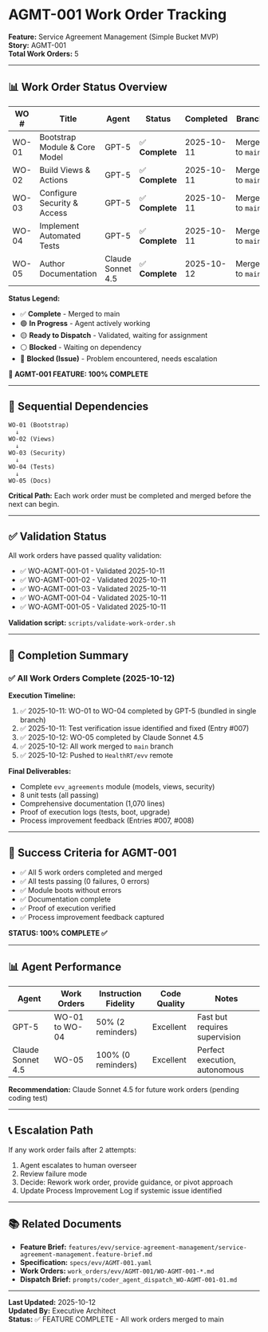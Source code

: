# AGMT-001 Work Order Tracking

**Feature:** Service Agreement Management (Simple Bucket MVP)  
**Story:** AGMT-001  
**Total Work Orders:** 5

---

## 📊 **Work Order Status Overview**

| WO # | Title | Agent | Status | Completed | Branch | Notes |
|------|-------|-------|--------|-----------|--------|-------|
| WO-01 | Bootstrap Module & Core Model | GPT-5 | ✅ **Complete** | 2025-10-11 | Merged to `main` | Bundled WO-01 to WO-04 |
| WO-02 | Build Views & Actions | GPT-5 | ✅ **Complete** | 2025-10-11 | Merged to `main` | Bundled with WO-01 |
| WO-03 | Configure Security & Access | GPT-5 | ✅ **Complete** | 2025-10-11 | Merged to `main` | Bundled with WO-01 |
| WO-04 | Implement Automated Tests | GPT-5 | ✅ **Complete** | 2025-10-11 | Merged to `main` | Bundled with WO-01 |
| WO-05 | Author Documentation | Claude Sonnet 4.5 | ✅ **Complete** | 2025-10-12 | Merged to `main` | 1,070-line comprehensive doc |

**Status Legend:**
- ✅ **Complete** - Merged to main
- 🟢 **In Progress** - Agent actively working
- 🟡 **Ready to Dispatch** - Validated, waiting for assignment
- ⚪ **Blocked** - Waiting on dependency
- 🔴 **Blocked (Issue)** - Problem encountered, needs escalation

**🎉 AGMT-001 FEATURE: 100% COMPLETE**

---

## 🔄 **Sequential Dependencies**

```
WO-01 (Bootstrap)
  ↓
WO-02 (Views)
  ↓
WO-03 (Security)
  ↓
WO-04 (Tests)
  ↓
WO-05 (Docs)
```

**Critical Path:** Each work order must be completed and merged before the next can begin.

---

## ✅ **Validation Status**

All work orders have passed quality validation:
- ✅ WO-AGMT-001-01 - Validated 2025-10-11
- ✅ WO-AGMT-001-02 - Validated 2025-10-11
- ✅ WO-AGMT-001-03 - Validated 2025-10-11
- ✅ WO-AGMT-001-04 - Validated 2025-10-11
- ✅ WO-AGMT-001-05 - Validated 2025-10-11

**Validation script:** `scripts/validate-work-order.sh`

---

## 📝 **Completion Summary**

### ✅ All Work Orders Complete (2025-10-12)

**Execution Timeline:**
1. ✅ 2025-10-11: WO-01 to WO-04 completed by GPT-5 (bundled in single branch)
2. ✅ 2025-10-11: Test verification issue identified and fixed (Entry #007)
3. ✅ 2025-10-12: WO-05 completed by Claude Sonnet 4.5
4. ✅ 2025-10-12: All work merged to `main` branch
5. ✅ 2025-10-12: Pushed to `HealthRT/evv` remote

**Final Deliverables:**
- Complete `evv_agreements` module (models, views, security)
- 8 unit tests (all passing)
- Comprehensive documentation (1,070 lines)
- Proof of execution logs (tests, boot, upgrade)
- Process improvement feedback (Entries #007, #008)

---

## 🎯 **Success Criteria for AGMT-001**

- ✅ All 5 work orders completed and merged
- ✅ All tests passing (0 failures, 0 errors)
- ✅ Module boots without errors
- ✅ Documentation complete
- ✅ Proof of execution verified
- ✅ Process improvement feedback captured

**STATUS: 100% COMPLETE ✅**

---

## 📊 **Agent Performance**

| Agent | Work Orders | Instruction Fidelity | Code Quality | Notes |
|-------|-------------|---------------------|--------------|-------|
| GPT-5 | WO-01 to WO-04 | 50% (2 reminders) | Excellent | Fast but requires supervision |
| Claude Sonnet 4.5 | WO-05 | 100% (0 reminders) | Excellent | Perfect execution, autonomous |

**Recommendation:** Claude Sonnet 4.5 for future work orders (pending coding test)

---

## 📞 **Escalation Path**

If any work order fails after 2 attempts:
1. Agent escalates to human overseer
2. Review failure mode
3. Decide: Rework work order, provide guidance, or pivot approach
4. Update Process Improvement Log if systemic issue identified

---

## 📚 **Related Documents**

- **Feature Brief:** `features/evv/service-agreement-management/service-agreement-management.feature-brief.md`
- **Specification:** `specs/evv/AGMT-001.yaml`
- **Work Orders:** `work_orders/evv/AGMT-001/WO-AGMT-001-*.md`
- **Dispatch Brief:** `prompts/coder_agent_dispatch_WO-AGMT-001-01.md`

---

**Last Updated:** 2025-10-12  
**Updated By:** Executive Architect  
**Status:** ✅ FEATURE COMPLETE - All work orders merged to main

